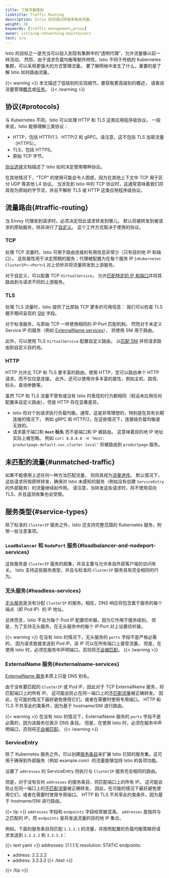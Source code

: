 ```yaml
---
title: 了解流量路由
linktitle: Traffic Routing
description: Istio 如何通过网格来路由流量。
weight: 30
keywords: [traffic-management,proxy]
owner: istio/wg-networking-maintainers
test: n/a
---
```


Istio 的目标之一是充当可以投入到现有集群中的“透明代理”，允许流量像以前一样流动。
然而，由于请求负载均衡等额外特性，Istio 不同于传统的 Kubernetes 集群，可以采用更强大的方式管理流量。
要了解网格中发生了什么，重要的是了解 Istio 如何路由流量。

{{< warning >}}
本文描述了低级别的实现细节。要获取更高级别的概述，
请查阅流量管理[概念](/zh/docs/concepts/traffic-management/)或[任务](/zh/docs/tasks/traffic-management/)。
{{< /warning >}}

## 协议{#protocols}

与 Kubernetes 不同，Istio 可以处理 HTTP 和 TLS 这类应用程序级协议。
一般来说，Istio 能够理解三类协议：

- HTTP，包括 HTTP/1.1、HTTP/2 和 gRPC。请注意，这不包括 TLS 加密流量（HTTPS）。
- TLS，包括 HTTPS。
- 原始 TCP 字节。

[协议选择](/zh/docs/ops/configuration/traffic-management/protocol-selection/)文档描述了 Istio 如何决定使用哪种协议。

在其他情况下，“TCP” 的使用可能会令人困惑，因为在其他上下文中 TCP 用于区分 UDP 等其他 L4 协议。
当涉及到 Istio 中的 TCP 协议时，这通常意味着我们将其视为原始的字节流，并且不解析 TLS 或 HTTP 这类应用程序级协议。

## 流量路由{#traffic-routing}

当 Envoy 代理收到请求时，必须决定将此请求转发到哪儿。
默认将被转发到被请求的原始服务，除非进行了[自定义](/zh/docs/tasks/traffic-management/traffic-shifting/)。
这个工作方式取决于使用的协议。

### TCP

处理 TCP 流量时，Istio 可用于路由连接的有用信息非常少（只有目的地 IP 和端口）。
这些属性用于决定预期的服务；代理被配置为在每个服务 IP (`<Kubernetes ClusterIP>:<Port>`) 对上侦听并将流量转发到上游服务。

对于自定义，可以配置 TCP `VirtualService`，
允许[匹配特定的 IP 和端口](/zh/docs/reference/config/networking/virtual-service/#L4MatchAttributes)并将其路由到与请求不同的上游服务。

### TLS

处理 TLS 流量时，Istio 提供了比原始 TCP 更多的可用信息：
我们可以检查 TLS 握手期间呈现的 [SNI](https://en.wikipedia.org/wiki/Server_Name_Indication) 字段。

对于标准服务，与原始 TCP 一样使用相同的 IP:Port 匹配机制。
然而对于未定义 Service IP 的服务（例如 [ExternalName services](#externalname-services)），
将使用 SNI 用于路由。

此外，可以使用 TLS `VirtualService` 配置自定义路由，
以[匹配 SNI](/zh/docs/reference/config/networking/virtual-service/#TLSMatchAttributes)
并将请求路由到自定义目的地。

### HTTP

HTTP 允许比 TCP 和 TLS 更丰富的路由。使用 HTTP，您可以路由单个 HTTP 请求，而不仅仅是连接。
此外，还可以使用许多丰富的属性，例如主机、路径、标头、查询参数等。

虽然 TCP 和 TLS 流量不管有或没有 Istio 时表现的行为都相同（假设未应用任何配置来自定义路由），但是 HTTP 存在显著差异。

- Istio 将对个别请求执行负载均衡。通常，这是非常理想的，特别是在具有长期连接的情况下，
  例如 gRPC 和 HTTP/2，在这些情况下，连接级负载均衡是无效的。
- 请求基于端口和 **`Host` 标头** 而不是端口和 IP 被路由。
  这意味着目的地 IP 地址实际上被忽略。
  例如 `curl 8.8.8.8 -H "Host: productpage.default.svc.cluster.local"` 将被路由到 `productpage` 服务。

## 未匹配的流量{#unmatched-traffic}

如果不能使用上述任何一种方法匹配流量，
则将其视为[流量透传](/zh/docs/tasks/traffic-management/egress/egress-control/#envoy-passthrough-to-external-services)。
默认情况下，这些请求将按原样转发，确保对 Istio 未感知的服务（例如没有创建 `ServiceEntry` 的外部服务）的流量继续起作用。
请注意，当转发这些请求时，将不使用双向 TLS，并且遥测收集也会受限。

## 服务类型{#service-types}

除了标准的 `ClusterIP` 服务之外，Istio 还支持完整范围的 Kubernetes 服务，附带一些注意事项。

### `LoadBalancer` 和 `NodePort` 服务{#loadbalancer-and-nodeport-services}

这些服务是 `ClusterIP` 服务的超集，并且主要与允许来自外部客户端的访问有关。
Istio 支持这些服务类型，并且与标准的 `ClusterIP` 服务具有完全相同的行为。

### 无头服务{#headless-services}

[无头服务](https://kubernetes.io/zh-cn/docs/concepts/services-networking/service/#headless-services)是没有分配
`ClusterIP` 的服务。相反，DNS 响应将包含属于服务的每个端点（即 Pod IP）的 IP 地址。

总体而言，Istio 不会为每个 Pod IP 配置侦听器，因为它作用于服务级别。
但是，为了支持无头服务，在无头服务中的每个 IP:Port 对上设置侦听器。

{{< warning >}}
在没有 Istio 的情况下，无头服务的 `ports` 字段不是严格必需的，
因为请求直接发送到 Pod IP，该 IP 可以在所有端口上接受流量。
但是，在使用 Istio 时，必须在服务中声明端口，否则将[不会被匹配](#unmatched-traffic)。
{{< /warning >}}

### ExternalName 服务{#externalname-services}

[ExternalName 服务](https://kubernetes.io/zh-cn/docs/concepts/services-networking/service/#externalname)本质上只是 DNS 别名。

由于没有要匹配的 `ClusterIP` 或 Pod IP，因此对于 TCP ExternalName 服务，将匹配端口上的所有 IP。
这可能会防止在同一端口上的[不匹配流量](#unmatched-traffic)被正确转发。
因此，在可能的情况下最好避免使用它们，或者在需要时使用专用端口。
HTTP 和 TLS 不共享此约束条件，因为基于 hostname/SNI 进行路由。

{{< warning >}}
在没有 Istio 的情况下，ExternalName 服务的 `ports` 字段不是必需的，因为该服务仅表示 DNS 条目。
但是，在使用 Istio 时，必须在服务中声明端口，否则将[不会被匹配](#unmatched-traffic)。
{{< /warning >}}

### ServiceEntry

除了 Kubernetes 服务之外，可以创建[服务条目](/zh/docs/reference/config/networking/service-entry/#ServiceEntry)来扩展
Istio 已知的服务集。这可用于确保到外部服务（例如 example.com）的流量能够加持 Istio 的各项功能。

设置了 `addresses` 的 ServiceEntry 将执行与 `ClusterIP` 服务完全相同的路由。

但是，对于没有任何 `addresses` 的服务条目，将匹配端口上的所有 IP。
这可能会防止在同一端口上的[不匹配流量](#unmatched-traffic)被正确转发。
因此，在可能的情况下最好避免使用它们，或者在需要时使用专用端口。
HTTP 和 TLS 不共享此约束条件，因为基于 hostname/SNI 进行路由。

{{< tip >}}
`addresses` 字段和 `endpoints` 字段经常被混淆。
`addresses` 是指将与之匹配的 IP，而 `endpoints` 是将发送流量的目的地 IP 集合。

例如，下面的服务条目将匹配 `1.1.1.1` 的流量，并按照配置的负载均衡策略将请求发送到 `2.2.2.2` 和 `3.3.3.3`：

{{< text yaml >}}
addresses: [1.1.1.1]
resolution: STATIC
endpoints:
- address: 2.2.2.2
- address: 3.3.3.3
{{< /text  >}}

{{< /tip >}}

